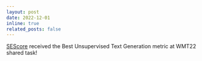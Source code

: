 ```yaml
---
layout: post
date: 2022-12-01
inline: true
related_posts: false
---
```


[SEScore](https://arxiv.org/pdf/2210.05035.pdf) received the Best Unsupervised Text Generation metric at WMT22 shared task!

